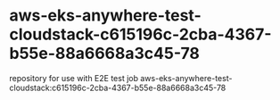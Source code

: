 # aws-eks-anywhere-test-cloudstack-c615196c-2cba-4367-b55e-88a6668a3c45-78
repository for use with E2E test job aws-eks-anywhere-test-cloudstack:c615196c-2cba-4367-b55e-88a6668a3c45-78
